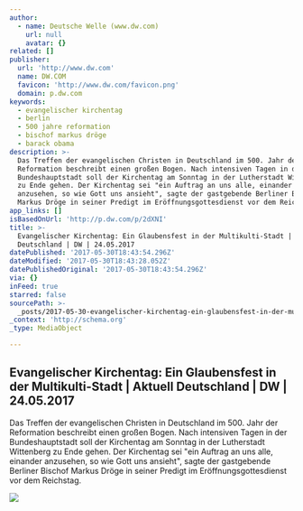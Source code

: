 ```yaml
---
author:
  - name: Deutsche Welle (www.dw.com)
    url: null
    avatar: {}
related: []
publisher:
  url: 'http://www.dw.com'
  name: DW.COM
  favicon: 'http://www.dw.com/favicon.png'
  domain: p.dw.com
keywords:
  - evangelischer kirchentag
  - berlin
  - 500 jahre reformation
  - bischof markus dröge
  - barack obama
description: >-
  Das Treffen der evangelischen Christen in Deutschland im 500. Jahr der
  Reformation beschreibt einen großen Bogen. Nach intensiven Tagen in der
  Bundeshauptstadt soll der Kirchentag am Sonntag in der Lutherstadt Wittenberg
  zu Ende gehen. Der Kirchentag sei "ein Auftrag an uns alle, einander
  anzusehen, so wie Gott uns ansieht", sagte der gastgebende Berliner Bischof
  Markus Dröge in seiner Predigt im Eröffnungsgottesdienst vor dem Reichstag.
app_links: []
isBasedOnUrl: 'http://p.dw.com/p/2dXNI'
title: >-
  Evangelischer Kirchentag: Ein Glaubensfest in der Multikulti-Stadt | Aktuell
  Deutschland | DW | 24.05.2017
datePublished: '2017-05-30T18:43:54.296Z'
dateModified: '2017-05-30T18:43:28.052Z'
datePublishedOriginal: '2017-05-30T18:43:54.296Z'
via: {}
inFeed: true
starred: false
sourcePath: >-
  _posts/2017-05-30-evangelischer-kirchentag-ein-glaubensfest-in-der-multikulti.md
_context: 'http://schema.org'
_type: MediaObject

---
```

<article style=""><h1>Evangelischer Kirchentag: Ein Glaubensfest in der Multikulti-Stadt | Aktuell Deutschland | DW | 24.05.2017</h1><p>Das Treffen der evangelischen Christen in Deutschland im 500. Jahr der Reformation beschreibt einen großen Bogen. Nach intensiven Tagen in der Bundeshauptstadt soll der Kirchentag am Sonntag in der Lutherstadt Wittenberg zu Ende gehen. Der Kirchentag sei "ein Auftrag an uns alle, einander anzusehen, so wie Gott uns ansieht", sagte der gastgebende Berliner Bischof Markus Dröge in seiner Predigt im Eröffnungsgottesdienst vor dem Reichstag.</p><img src="http://www.dw.com/image/38975312_304.jpg" /></article>